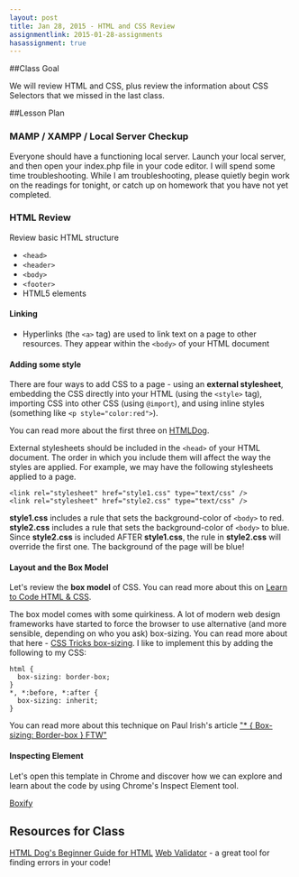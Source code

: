 ```yaml
---
layout: post
title: Jan 28, 2015 - HTML and CSS Review
assignmentlink: 2015-01-28-assignments
hasassignment: true
---
```


##Class Goal

We will review HTML and CSS, plus review the information about CSS Selectors that we missed in the last class.

##Lesson Plan

### MAMP / XAMPP / Local Server Checkup

Everyone should have a functioning local server.  Launch your local server, and then open your index.php file in your code editor.  I will spend some time troubleshooting.  While I am troubleshooting, please quietly begin work on the readings for tonight, or catch up on homework that you have not yet completed.

### HTML Review

Review basic HTML structure
  - `<head>`
  - `<header>`
  - `<body>`
  - `<footer>`
  - HTML5 elements
  
#### Linking

  - Hyperlinks (the `<a>` tag) are used to link text on a page to other resources.  They appear within the `<body>` of your HTML document

#### Adding some style

There are four ways to add CSS to a page - using an **external stylesheet**, embedding the CSS directly into your HTML (using the `<style>` tag), importing CSS into other CSS (using `@import`), and using inline styles (something like `<p style="color:red">`).

You can read more about the first three on [HTMLDog](http://htmldog.com/guides/css/beginner/applyingcss/).

External stylesheets should be included in the `<head>` of your HTML document.  The order in which you include them will affect the way the styles are applied.  For example, we may have the following stylesheets applied to a page.

```
<link rel="stylesheet" href="style1.css" type="text/css" />
<link rel="stylesheet" href="style2.css" type="text/css" />
```

**style1.css** includes a rule that sets the background-color of `<body>` to red.  **style2.css** includes a rule that sets the background-color of `<body>` to blue.  Since **style2.css** is included AFTER **style1.css**, the rule in **style2.css** will override the first one.  The background of the page will be blue!

#### Layout and the Box Model

Let's review the **box model** of CSS.  You can read more about this on [Learn to Code HTML & CSS](http://learn.shayhowe.com/html-css/opening-the-box-model/).

The box model comes with some quirkiness.  A lot of modern web design frameworks have started to force the browser to use alternative (and more sensible, depending on who you ask) box-sizing.  You can read more about that here - [CSS Tricks box-sizing](http://css-tricks.com/box-sizing/).  I like to implement this by adding the following to my CSS:

```
html {
  box-sizing: border-box;
}
*, *:before, *:after {
  box-sizing: inherit;  
}
```

You can read more about this technique on Paul Irish's article ["* { Box-sizing: Border-box } FTW"](http://www.paulirish.com/2012/box-sizing-border-box-ftw/)


#### Inspecting Element

Let's open this template in Chrome and discover how we can explore and learn about the code by using Chrome's Inspect Element tool.

[Boxify](http://tympanus.net/Freebies/Boxify/)

## Resources for Class

[HTML Dog's Beginner Guide for HTML](http://htmldog.com/guides/html/beginner/)
[Web Validator](http://validator.w3.org/) - a great tool for finding errors in your code!
